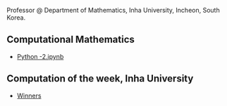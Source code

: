 Professor @ 
Department of Mathematics,
Inha University,
Incheon, South Korea.

## Computational Mathematics
- [Python -2.ipynb](https://nbviewer.org/github/ensual/ensual.github.io/blob/master/MTH1031/Python%20-2.ipynb)
## Computation of the week, Inha University
- [Winners](http://cow.inha.ac.kr/winner.php)
